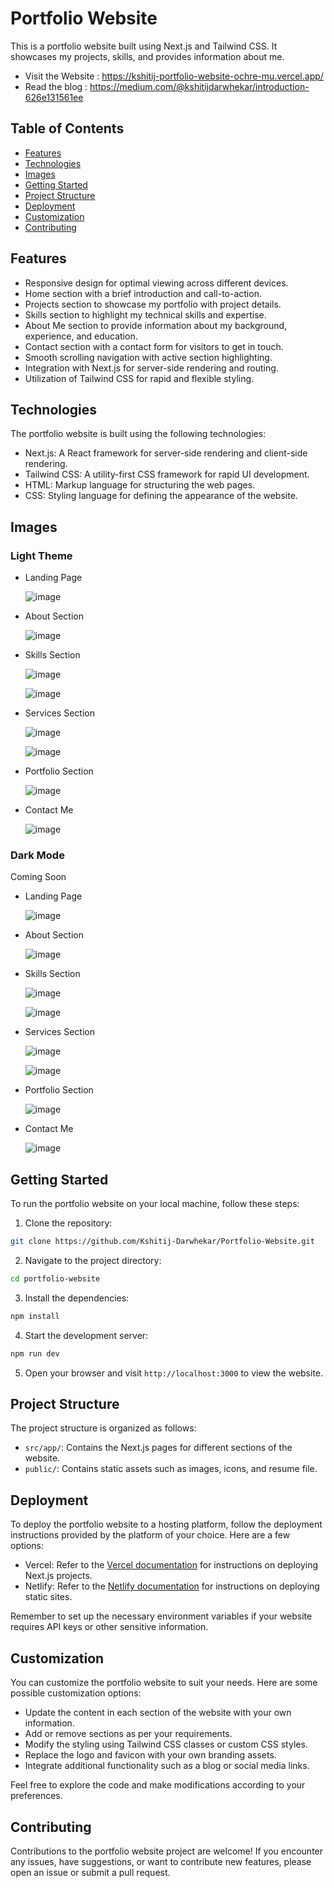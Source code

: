 # Portfolio Website

This is a portfolio website built using Next.js and Tailwind CSS. It showcases my projects, skills, and provides information about me.

- Visit the Website : https://kshitij-portfolio-website-ochre-mu.vercel.app/
- Read the blog : https://medium.com/@kshitijdarwhekar/introduction-626e131561ee 

## Table of Contents

- [Features](#features)
- [Technologies](#technologies)
- [Images](#images)
- [Getting Started](#getting-started)
- [Project Structure](#project-structure)
- [Deployment](#deployment)
- [Customization](#customization)
- [Contributing](#contributing)

## Features

- Responsive design for optimal viewing across different devices.
- Home section with a brief introduction and call-to-action.
- Projects section to showcase my portfolio with project details.
- Skills section to highlight my technical skills and expertise.
- About Me section to provide information about my background, experience, and education.
- Contact section with a contact form for visitors to get in touch.
- Smooth scrolling navigation with active section highlighting.
- Integration with Next.js for server-side rendering and routing.
- Utilization of Tailwind CSS for rapid and flexible styling.

## Technologies

The portfolio website is built using the following technologies:

- Next.js: A React framework for server-side rendering and client-side rendering.
- Tailwind CSS: A utility-first CSS framework for rapid UI development.
- HTML: Markup language for structuring the web pages.
- CSS: Styling language for defining the appearance of the website.

## Images

### Light Theme

- Landing Page

  ![image](https://github.com/Kshitij-Darwhekar/Portfolio-Website/assets/54590658/448076e6-2ed6-4935-9bbd-eb0051212eea)

  
- About Section

  ![image](https://github.com/Kshitij-Darwhekar/Portfolio-Website/assets/54590658/90a0158e-8c36-4ea0-9231-02bc1d617160)

  
- Skills Section

  ![image](https://github.com/Kshitij-Darwhekar/Portfolio-Website/assets/54590658/9eb0808a-2e44-4458-9b63-10e374e0ef39)

  ![image](https://github.com/Kshitij-Darwhekar/Portfolio-Website/assets/54590658/c736ef3f-44cf-47a0-ad16-02d889a6eb6b)

  
- Services Section

  ![image](https://github.com/Kshitij-Darwhekar/Portfolio-Website/assets/54590658/1ce5b3f1-258b-4c0f-bb43-042962dbdb64)

  ![image](https://github.com/Kshitij-Darwhekar/Portfolio-Website/assets/54590658/78e8219a-c8e5-4c6e-8746-935fadcd0124)

  
- Portfolio Section

  ![image](https://github.com/Kshitij-Darwhekar/Portfolio-Website/assets/54590658/8b4eb537-0d80-48ea-9086-892ae4ddce77)


- Contact Me

  ![image](https://github.com/Kshitij-Darwhekar/Portfolio-Website/assets/54590658/90ea19e7-bee3-4e54-8995-64596f7d6cb2)



### Dark Mode

Coming Soon

- Landing Page

  ![image](https://github.com/Kshitij-Darwhekar/Portfolio-Website/assets/54590658/04f3d8be-c154-43d2-88bb-81f68cf40b36)
  

- About Section

  ![image](https://github.com/Kshitij-Darwhekar/Portfolio-Website/assets/54590658/1cd2aa03-6f83-45b7-9fcb-1d4960e93d97)
  
- Skills Section

  ![image](https://github.com/Kshitij-Darwhekar/Portfolio-Website/assets/54590658/8fd33519-8a5b-4120-8409-944982c9a176)

  ![image](https://github.com/Kshitij-Darwhekar/Portfolio-Website/assets/54590658/aa249ba5-8963-4c11-acec-825d7611253f)

- Services Section

  ![image](https://github.com/Kshitij-Darwhekar/Portfolio-Website/assets/54590658/39bcd251-b597-4b6d-acf0-e2c1909b7f26)

  ![image](https://github.com/Kshitij-Darwhekar/Portfolio-Website/assets/54590658/89d00feb-b29f-4533-b2c9-5d46d13f0246)
  
- Portfolio Section

  ![image](https://github.com/Kshitij-Darwhekar/Portfolio-Website/assets/54590658/c2474136-6560-49a9-92c7-73824ae3bc0a)

- Contact Me

  ![image](https://github.com/Kshitij-Darwhekar/Portfolio-Website/assets/54590658/53f5103b-60d9-4a79-9ec6-58d441bf76eb)







## Getting Started

To run the portfolio website on your local machine, follow these steps:

1. Clone the repository:

```bash
git clone https://github.com/Kshitij-Darwhekar/Portfolio-Website.git
```

2. Navigate to the project directory:

```bash
cd portfolio-website
```

3. Install the dependencies:

```bash
npm install
```

4. Start the development server:

```bash
npm run dev
```

5. Open your browser and visit `http://localhost:3000` to view the website.

## Project Structure

The project structure is organized as follows:

- `src/app/`: Contains the Next.js pages for different sections of the website.
- `public/`: Contains static assets such as images, icons, and resume file.

## Deployment

To deploy the portfolio website to a hosting platform, follow the deployment instructions provided by the platform of your choice. Here are a few options:

- Vercel: Refer to the [Vercel documentation](https://vercel.com/docs) for instructions on deploying Next.js projects.
- Netlify: Refer to the [Netlify documentation](https://docs.netlify.com/) for instructions on deploying static sites.

Remember to set up the necessary environment variables if your website requires API keys or other sensitive information.

## Customization

You can customize the portfolio website to suit your needs. Here are some possible customization options:

- Update the content in each section of the website with your own information.
- Add or remove sections as per your requirements.
- Modify the styling using Tailwind CSS classes or custom CSS styles.
- Replace the logo and favicon with your own branding assets.
- Integrate additional functionality such as a blog or social media links.

Feel free to explore the code and make modifications according to your preferences.

## Contributing

Contributions to the portfolio website project are welcome! If you encounter any issues, have suggestions, or want to contribute new features, please open an issue or submit a pull request.
